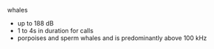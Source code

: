 whales
- up to 188 dB
- 1 to 4s in duration for calls
- porpoises and sperm whales and is predominantly above 100 kHz
